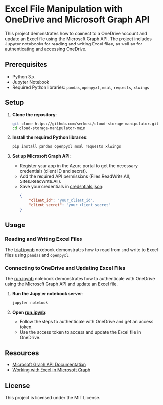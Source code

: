 # Excel File Manipulation with OneDrive and Microsoft Graph API

This project demonstrates how to connect to a OneDrive account and update an Excel file using the Microsoft Graph API. The project includes Jupyter notebooks for reading and writing Excel files, as well as for authenticating and accessing OneDrive.


## Prerequisites

- Python 3.x
- Jupyter Notebook
- Required Python libraries: `pandas`, `openpyxl`, `msal`, `requests`, `xlwings`

## Setup

1. **Clone the repository**:
    ```sh
    git clone https://github.com/serkosi/cloud-storage-manipulator.git
    cd cloud-storage-manipulator-main
    ```

2. **Install the required Python libraries**:
    ```sh
    pip install pandas openpyxl msal requests xlwings
    ```

3. **Set up Microsoft Graph API**:
    - Register your app in the Azure portal to get the necessary credentials (client ID and secret).
    - Add the required API permissions (Files.ReadWrite.All, Sites.ReadWrite.All).
    - Save your credentials in [credentials.json](http://_vscodecontentref_/7):
      ```json
      {
          "client_id": "your_client_id",
          "client_secret": "your_client_secret"
      }
      ```

## Usage

### Reading and Writing Excel Files

The [trial.ipynb](http://_vscodecontentref_/8) notebook demonstrates how to read from and write to Excel files using `pandas` and `openpyxl`.

### Connecting to OneDrive and Updating Excel Files

The [run.ipynb](http://_vscodecontentref_/9) notebook demonstrates how to authenticate with OneDrive using the Microsoft Graph API and update an Excel file.

1. **Run the Jupyter notebook server**:
    ```sh
    jupyter notebook
    ```

2. **Open [run.ipynb](http://_vscodecontentref_/10)**:
    - Follow the steps to authenticate with OneDrive and get an access token.
    - Use the access token to access and update the Excel file in OneDrive.

## Resources

- [Microsoft Graph API Documentation](https://docs.microsoft.com/en-us/graph/overview)
- [Working with Excel in Microsoft Graph](https://docs.microsoft.com/en-us/graph/api/resources/excel?view=graph-rest-1.0)

## License

This project is licensed under the MIT License.
